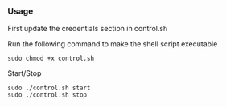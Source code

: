 ### Usage

First update the credentials section in control.sh 

Run the following command to make the shell script executable
```
sudo chmod +x control.sh
```

Start/Stop
```
sudo ./control.sh start
sudo ./control.sh stop
```
